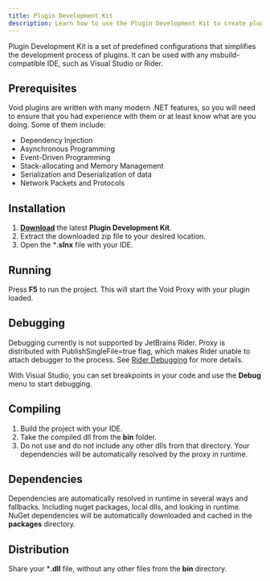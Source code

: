 ```yaml
---
title: Plugin Development Kit
description: Learn how to use the Plugin Development Kit to create plugins for Void
---
```


Plugin Development Kit is a set of predefined configurations that simplifies the development process of plugins.
It can be used with any msbuild-compatible IDE, such as Visual Studio or Rider.

## Prerequisites
Void plugins are written with many modern .NET features, so you will need to ensure that you had experience with them or at least know what are you doing.
Some of them include:
- Dependency Injection
- Asynchronous Programming
- Event-Driven Programming
- Stack-allocating and Memory Management
- Serialization and Deserialization of data
- Network Packets and Protocols

## Installation
1) [**Download**](https://github.com/caunt/Void/releases/latest/download/plugin-devkit.zip) the latest **Plugin Development Kit**.
2) Extract the downloaded zip file to your desired location.
3) Open the ***.slnx** file with your IDE.

## Running
Press **F5** to run the project. This will start the Void Proxy with your plugin loaded.

## Debugging
<div class="warning">

Debugging currently is not supported by JetBrains Rider.
Proxy is distributed with PublishSingleFile=true flag, which makes Rider unable to attach debugger to the process.
See [Rider Debugging](https://www.jetbrains.com/help/rider/Debugging_Code.html) for more details.

</div>

With Visual Studio, you can set breakpoints in your code and use the **Debug** menu to start debugging.

## Compiling

1) Build the project with your IDE.
2) Take the compiled dll from the **bin** folder.
3) Do not use and do not include any other dlls from that directory. 
Your dependencies will be automatically resolved by the proxy in runtime.

## Dependencies

Dependencies are automatically resolved in runtime in several ways and fallbacks. 
Including nuget packages, local dlls, and looking in runtime.
NuGet dependencies will be automatically downloaded and cached in the **packages** directory.

## Distribution

Share your ***.dll** file, without any other files from the **bin** directory.